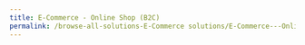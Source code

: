 ```yaml
---
title: E-Commerce - Online Shop (B2C)
permalink: /browse-all-solutions-E-Commerce solutions/E-Commerce---Online-Shop-(B2C)
---
```


